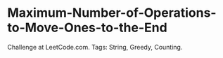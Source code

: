 # Maximum-Number-of-Operations-to-Move-Ones-to-the-End
Challenge at LeetCode.com. Tags: String, Greedy, Counting.
